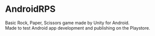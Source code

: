 # AndroidRPS
Basic Rock, Paper, Scissors game made by Unity for Android.  
Made to test Android app development and publishing on the Playstore.
